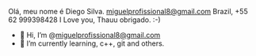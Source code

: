 Olá, meu nome é Diego Silva. 
miguelprofissional8@gmail.com
Brazil, +55 62 999398428
I Love you, Thauu obrigado. :-)

- 👋 Hi, I’m @miguelprofissional8@gmail.com
- 👀 I’m currently learning, c++, git and others.


<!---
miguelprofissional/miguelprofissional is a ✨ special ✨ repository because its `README.md` (this file) appears on your GitHub profile.
You can click the Preview link to take a look at your changes.
--->
